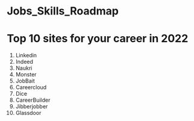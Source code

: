 # Jobs_Skills_Roadmap

# Top 10 sites for your career in 2022
1) Linkedin
2) Indeed
3) Naukri
4) Monster
5) JobBait
6) Careercloud
7) Dice
8) CareerBuilder
9) Jibberjobber
10) Glassdoor
